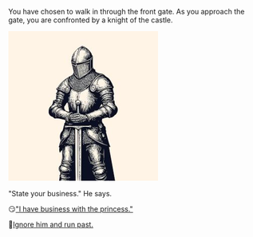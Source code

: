 You have chosen to walk in through the front gate.  As you approach the gate, you are confronted by a knight of the castle.

![Knight](../Knight/img/knightsm.jpg)

"State your business."  He says.

:smirk:["I have business with the princess."](./ThiefScene2A-1A.md)

:running:[Ignore him and run past.](./ThiefScene2A-1B.md)